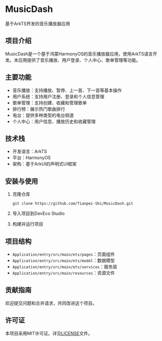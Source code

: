 # MusicDash

基于ArkTS开发的音乐播放器应用

## 项目介绍

MusicDash是一个基于鸿蒙HarmonyOS的音乐播放器应用，使用ArkTS语言开发。本应用提供了音乐播放、用户登录、个人中心、歌单管理等功能。

## 主要功能

- 音乐播放：支持播放、暂停、上一首、下一首等基本操作
- 用户系统：支持用户注册、登录和个人信息管理
- 歌单管理：支持创建、收藏和管理歌单
- 排行榜：展示热门歌曲排行
- 电台：提供多种类型的电台频道
- 个人中心：用户信息、播放历史和收藏管理

## 技术栈

- 开发语言：ArkTS
- 平台：HarmonyOS
- 架构：基于ArkUI的声明式UI框架

## 安装与使用

1. 克隆仓库
   ```
   git clone https://github.com/Tianpei-Shi/MusicDash.git
   ```

2. 导入项目到DevEco Studio

3. 构建并运行项目

## 项目结构

- `Application/entry/src/main/ets/pages`：页面组件
- `Application/entry/src/main/ets/model`：数据模型
- `Application/entry/src/main/ets/services`：服务层
- `Application/entry/src/main/resources`：资源文件

## 贡献指南

欢迎提交问题和合并请求，共同改进这个项目。

## 许可证

本项目采用MIT许可证。详见[LICENSE](LICENSE)文件。